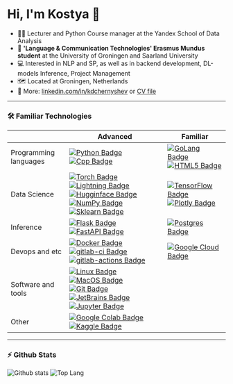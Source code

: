 # Hi, I'm Kostya 👋

<!-- - 💼 Data Science at EPAM -->
- 👨‍🏫 Lecturer and Python Course manager at the Yandex School of Data Analysis
- 📄 **'Language & Communication Technologies' Erasmus Mundus student** at the University of Groningen and Saarland University
- 💻 Interested in NLP and SP, as well as in backend development, DL-models Inference, Project Management
- 🗺️ Located at Groningen, Netherlands
- 📝 More: [linkedin.com/in/kdchernyshev](https://www.linkedin.com/in/kdchernyshev/) or [CV file](https://github.com/k4black/k4black/blob/main/CV_jan_2023.pdf.pdf)

---

### 🛠️ Familiar Technologies


<!-- https://github.com/Ileriayo/markdown-badges -->
|                       | Advanced             | Familiar             |
|-----------------------|----------------------|----------------------|
| Programming languages | [![Python Badge](https://img.shields.io/badge/-Python-black?style=flat&logo=Python&logoColor=white)]() [![Cpp Badge](https://img.shields.io/badge/-C%2B%2B-black?style=flat&logo=c%2B%2B&logoColor=white)]() |  [![GoLang Badge](https://img.shields.io/badge/-GoLang-black?style=flat&logo=go&logoColor=white)]() [![HTML5 Badge](https://img.shields.io/badge/-HTML5-black?style=flat&logo=HTML5&logoColor=white)]()                                                                                                                                                                                                                                                                                                                                                                                                                                                                                                                                                                                                                                                                                         |
| Data Science          | [![Torch Badge](https://img.shields.io/badge/-PyTorch-black?style=flat&logo=PyTorch&logoColor=white)]() [![Lightning Badge](https://img.shields.io/badge/-PyTorch%20Lightning-black?style=flat&logo=PyTorch-Lightning&logoColor=white)]() [![Hugginface Badge](https://img.shields.io/badge/-Huggingface-black?style=flat&logo=Huggingface&logoColor=white)]() [![NumPy Badge](https://img.shields.io/badge/-NumPy-black?style=flat&logo=NumPy&logoColor=white)]() [![Sklearn Badge](https://img.shields.io/badge/-Sklearn-black?style=flat&logo=scikit-learn&logoColor=white)]() | [![TensorFlow Badge](https://img.shields.io/badge/-TensorFlow-black?style=flat&logo=TensorFlow&logoColor=white)]() [![Plotly Badge](https://img.shields.io/badge/-Plotly-black?style=flat&logo=Plotly&logoColor=white)]() |
| Inference             | [![Flask Badge](https://img.shields.io/badge/-Flask-black?style=flat&logo=Flask&logoColor=white)]() [![FastAPI Badge](https://img.shields.io/badge/-FastAPI-black?style=flat&logo=FastAPI&logoColor=white)]() | [![Postgres Badge](https://img.shields.io/badge/-Postgres-black?style=flat&logo=postgresql&logoColor=white)]()  |
| Devops and etc        | [![Docker Badge](https://img.shields.io/badge/-Docker-black?style=flat&logo=Docker&logoColor=white)]() [![gitlab-ci Badge](https://img.shields.io/badge/-GitLab%20CI-black?style=flat&logo=gitlab&logoColor=white)]() [![gitlab-actions Badge](https://img.shields.io/badge/-GitHub%20Actions-black?style=flat&logo=github&logoColor=white)]()   |  [![Google Cloud Badge](https://img.shields.io/badge/-Google%20Cloud-black?style=flat&logo=google-cloud&logoColor=white)]()                                                                                                                                                                                                                                                                                                                                                                                                                                                                                                                                                                                                                                                         |
| Software and tools    | [![Linux Badge](https://img.shields.io/badge/-Linux-black?style=flat&logo=Linux&logoColor=white)]() [![MacOS Badge](https://img.shields.io/badge/-MacOS-black?style=flat&logo=MacOS&logoColor=white)]() [![Git Badge](https://img.shields.io/badge/-Git-black?style=flat&logo=Git&logoColor=white)]() [![JetBrains Badge](https://img.shields.io/badge/-JetBrains-black?style=flat&logo=JetBrains&logoColor=white)]() [![Jupyter Badge](https://img.shields.io/badge/-Jupyter-black?style=flat&logo=Jupyter&logoColor=white)]()   |                                                                                                                                                                                                                                                                                                                                                                   |
| Other                 | [![Google Colab Badge](https://img.shields.io/badge/-GoogleColab-black?style=flat&logo=GoogleColab&logoColor=white)]() [![Kaggle Badge](https://img.shields.io/badge/-Kaggle-black?style=flat&logo=Kaggle&logoColor=white)]()  |                                                                                                                                                                                                                                                                                                                                                                                                                                                                                                                                                                                                                                                                                                                                                                             |



<!-- ---

### 🖥️ Major Projects

| Year | Title | Technologies |
| --- | --- | --- |
| 2021 | [Dataflow pipelines inference framework]() | [![Python Badge](https://img.shields.io/badge/-Python-black?style=flat&logo=Python&logoColor=white)]() [![FastAPI Badge](https://img.shields.io/badge/-FastAPI-black?style=flat&logo=FastAPI&logoColor=white)]() ||
| 2021 | [FastAPI extension for JWT auth](https://github.com/k4black/fastapi-jwt) | [![Python Badge](https://img.shields.io/badge/-Python-black?style=flat&logo=Python&logoColor=white)]() [![FastAPI Badge](https://img.shields.io/badge/-FastAPI-black?style=flat&logo=FastAPI&logoColor=white)]() |
| 2019 | [Kaggle pipelines lib]() | [![Python Badge](https://img.shields.io/badge/-Python-black?style=flat&logo=Python&logoColor=white)]() [![Pandas Badge](https://img.shields.io/badge/-Pandas-black?style=flat&logo=pandas&logoColor=white)]() [![Sklearn Badge](https://img.shields.io/badge/-Sklearn-black?style=flat&logo=scikit-learn&logoColor=white)]() |
| 2018 | [iHSE: app for summer educational camp]() | [![Flask Badge](https://img.shields.io/badge/-Flask-black?style=flat&logo=Flask&logoColor=white)]() [![HTML5 Badge](https://img.shields.io/badge/-HTML5-black?style=flat&logo=HTML5&logoColor=white)]() |
| 2016 | [Wierd story: android puzzle game]() | [![Java Badge](https://img.shields.io/badge/-Java-black?style=flat&logo=Java&logoColor=white)]() [![Java Badge](https://img.shields.io/badge/-Android-black?style=flat&logo=Android&logoColor=white)]() | -->


---

### ⚡ Github Stats

![Github stats](https://github-readme-stats.vercel.app/api?username=k4black&show_icons=true&count_private=true&hide_rank=true&line_height=24&hide=issues&custom_title=GitHub%20Stats)
![Top Lang](https://github-readme-stats.vercel.app/api/top-langs/?username=k4black&layout=compact&count_private=true&hide=Jupyter%20Notebook)


